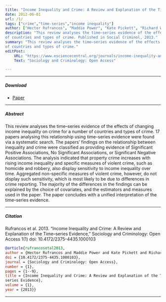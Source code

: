 ```yaml
---
title: "Income Inequality and Crime: A Review and Explanation of the Time–series Evidence" 
date: 2012-06-01
url: /1/
tags: ["crime","time-series","income inequality"]
author: ["Hector Rufrancos", "Maddie Power", "Kate Pickett", "Richard Wilkinson"]
description: "This review analyses the time–series evidence of the effects of changing income inequality on crime for a number
of countries and types of crime. Published in Social Criminol, 2013." 
summary: "This review analyses the time–series evidence of the effects of changing income inequality on crime for a number
of countries and types of crime." 
editPost:
    URL: "https://www.esciencecentral.org/journals/income-inequality-and-crime-a-review-and-explanation-of-the-time-series-evidence-2375-4435.1000103.php?aid=19031"
    Text: "Sociology and Criminology: Open Access"

---
```


---

##### Download

+ [Paper](/1.pdf)

---

##### Abstract

This review analyses the time–series evidence of the effects of changing income inequality on crime for a number of countries and types of crime. 17 papers analysing this relationship using time–series evidence were found via a systematic search. The papers’ findings on the relationship between inequality and crime were classified as providing evidence of Significant Positive Associations, No Significant Associations, or Significant Negative Associations. The analysis indicated that property crime increases with rising income inequality and specific measures of violent crime, such as homicide and robbery, also display sensitivity to income inequality over time. Aggregated non-specific measures of violent crime, however, do not display such sensitivity, which is most likely to be due to differences in crime reporting. The majority of the differences in the findings can be explained by the choice of covariates, and the estimators and measures used in the paper. The paper concludes with a unified interpretation of the time–series evidence.

---

##### Citation

Rufrancos et al. 2013. “Income Inequality and Crime: A Review and Explanation of the Time–series Evidence,” Sociology and Criminology: Open Access 1(1) doi: 10.4172/2375-4435.1000103


```BibTeX
@article{rufrancosetal2013,
author = {Hector Rufrancos and Maddie Power and Kate Pickett and Richard Wilkinson},
doi = {10.4172/2375-4435.1000103},
journal = {Sociology and Criminology: Open Access},
number = {1},
pages = {1--9},
title = {Income Inequality and Crime: A Review and Explanation of the Time–
series Evidence},
volume = {1},
year = {2013}}
```

---

